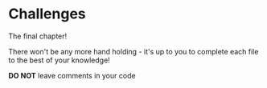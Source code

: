 # Challenges

The final chapter!

There won't be any more hand holding - it's up to you to complete each file to the best of your knowledge!

**DO NOT** leave comments in your code
